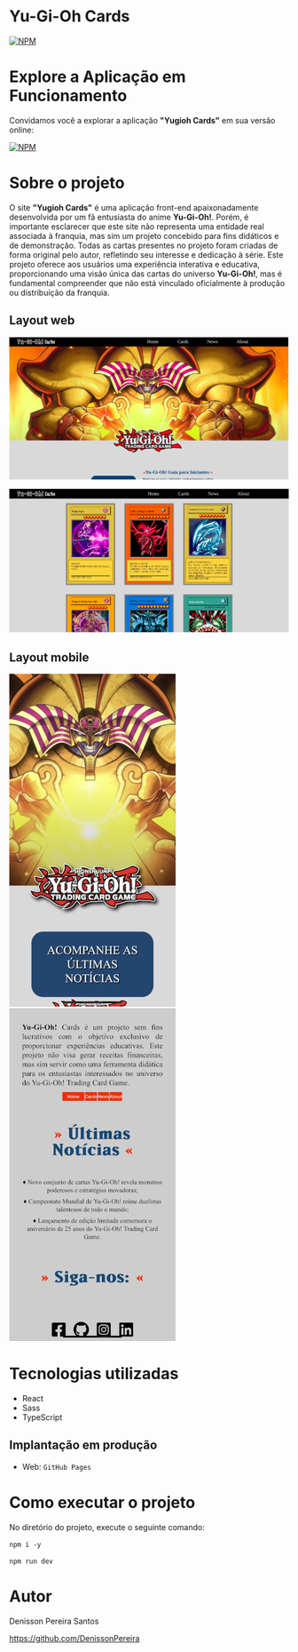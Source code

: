 # Yu-Gi-Oh Cards

[![NPM](https://img.shields.io/npm/l/react)](https://github.com/DenissonPereira/yugioh-cards/blob/main/LICENSE) 

# Explore a Aplicação em Funcionamento

Convidamos você a explorar a aplicação **"Yugioh Cards"** em sua versão online: 

[![NPM](https://img.shields.io/badge/Clique%20Aqui-8A2BE2)](https://denissonpereira.github.io/yugioh-cards/)

# Sobre o projeto

O site **"Yugioh Cards"** é uma aplicação front-end apaixonadamente desenvolvida por um fã entusiasta do anime **Yu-Gi-Oh!**. Porém, é importante esclarecer que este site não representa uma entidade real associada à franquia, mas sim um projeto concebido para fins didáticos e de demonstração. Todas as cartas presentes no projeto foram criadas de forma original pelo autor, refletindo seu interesse e dedicação à série. Este projeto oferece aos usuários uma experiência interativa e educativa, proporcionando uma visão única das cartas do universo **Yu-Gi-Oh!**, mas é fundamental compreender que não está vinculado oficialmente à produção ou distribuição da franquia.

## Layout web
![Web 1](./public/web1.png) 

![Web 2](./public/web2.png) 

## Layout mobile
![Mobile 1](./public/mob1.jpg) ![Mobile 2](./public/mob2.jpg)

# Tecnologias utilizadas

- React
- Sass
- TypeScript

## Implantação em produção

- Web: `GitHub Pages`

# Como executar o projeto

No diretório do projeto, execute o seguinte comando:

```
npm i -y
```

```
npm run dev
```

# Autor

Denisson Pereira Santos

https://github.com/DenissonPereira
